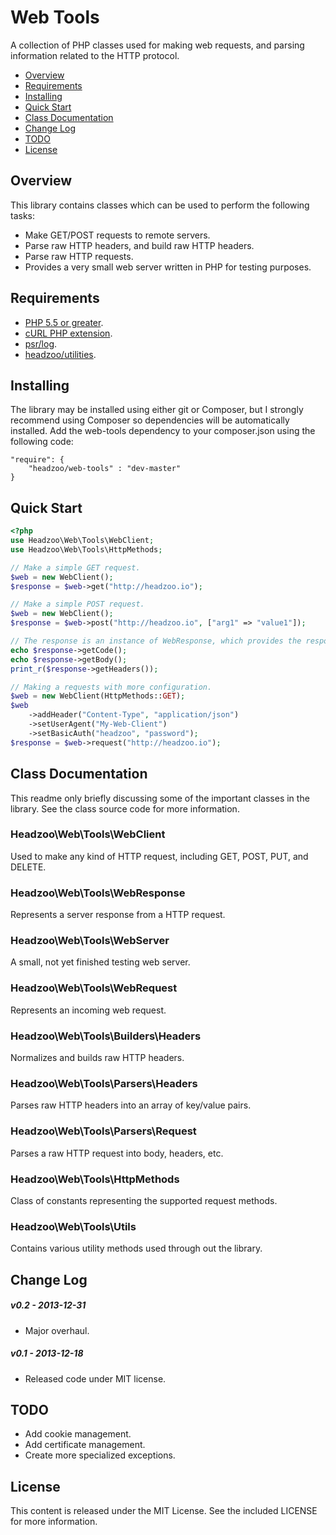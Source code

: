 Web Tools
========= 
A collection of PHP classes used for making web requests, and parsing information related to the HTTP protocol.

- [Overview](#overview)
- [Requirements](#requirements)
- [Installing](#installing)
- [Quick Start](#quick-start)
- [Class Documentation](#class-documentation)
- [Change Log](#change-log)
- [TODO](#todo)
- [License](#license)


Overview
--------
This library contains classes which can be used to perform the following tasks:

* Make GET/POST requests to remote servers.
* Parse raw HTTP headers, and build raw HTTP headers.
* Parse raw HTTP requests.
* Provides a very small web server written in PHP for testing purposes.


Requirements
------------
* [PHP 5.5 or greater](https://php.net/downloads.php).
* [cURL PHP extension](https://php.net/curl).
* [psr/log](https://github.com/php-fig/log).
* [headzoo/utilities](https://github.com/headzoo/utilities).


Installing
----------
The library may be installed using either git or Composer, but I strongly recommend using Composer so dependencies
will be automatically installed. Add the web-tools dependency to your composer.json using the following code:

```
"require": {
    "headzoo/web-tools" : "dev-master"
}
```


Quick Start
-----------

```php
<?php
use Headzoo\Web\Tools\WebClient;
use Headzoo\Web\Tools\HttpMethods;

// Make a simple GET request.
$web = new WebClient();
$response = $web->get("http://headzoo.io");

// Make a simple POST request.
$web = new WebClient();
$response = $web->post("http://headzoo.io", ["arg1" => "value1"]);

// The response is an instance of WebResponse, which provides the response information.
echo $response->getCode();
echo $response->getBody();
print_r($response->getHeaders());

// Making a requests with more configuration.
$web = new WebClient(HttpMethods::GET);
$web
    ->addHeader("Content-Type", "application/json")
    ->setUserAgent("My-Web-Client")
    ->setBasicAuth("headzoo", "password");
$response = $web->request("http://headzoo.io");
```


Class Documentation
-------------------
This readme only briefly discussing some of the important classes in the library. See the class source
code for more information.

### Headzoo\Web\Tools\WebClient
Used to make any kind of HTTP request, including GET, POST, PUT, and DELETE.

### Headzoo\Web\Tools\WebResponse
Represents a server response from a HTTP request.

### Headzoo\Web\Tools\WebServer
A small, not yet finished testing web server.

### Headzoo\Web\Tools\WebRequest
Represents an incoming web request.

### Headzoo\Web\Tools\Builders\Headers
Normalizes and builds raw HTTP headers.

### Headzoo\Web\Tools\Parsers\Headers
Parses raw HTTP headers into an array of key/value pairs.

### Headzoo\Web\Tools\Parsers\Request
Parses a raw HTTP request into body, headers, etc.

### Headzoo\Web\Tools\HttpMethods
Class of constants representing the supported request methods.

### Headzoo\Web\Tools\Utils
Contains various utility methods used through out the library.


Change Log
----------
##### v0.2 - 2013-12-31
* Major overhaul.

##### v0.1 - 2013-12-18
* Released code under MIT license.


TODO
----
* Add cookie management.
* Add certificate management.
* Create more specialized exceptions.


License
-------
This content is released under the MIT License. See the included LICENSE for more information.